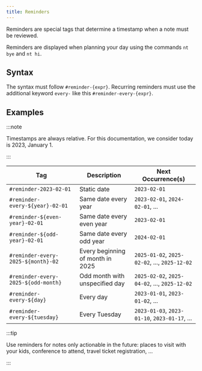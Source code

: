 ```yaml
---
title: Reminders
---
```


Reminders are special tags that determine a timestamp when a note must be reviewed.

Reminders are displayed when planning your day using the commands `nt bye` and `nt hi`.

## Syntax

The syntax must follow `#reminder-{expr}`. Recurring reminders must use the additional keyword `every-` like this `#reminder-every-{expr}`.

## Examples

:::note

Timestamps are always relative. For this documentation, we consider today is 2023, January 1.

:::

| Tag | Description | Next Occurrence(s) |
|---|---|---|
| `#reminder-2023-02-01` | Static date | `2023-02-01` |
| `#reminder-every-${year}-02-01` | Same date every year | `2023-02-01`, `2024-02-01`, ... |
| `#reminder-${even-year}-02-01` | Same date every even year | `2023-02-01` |
| `#reminder-${odd-year}-02-01` | Same date every odd year | `2024-02-01` |
| `#reminder-every-2025-${month}-02` | Every beginning of month in 2025 | `2025-01-02`, `2025-02-02`, ..., `2025-12-02` |
| `#reminder-every-2025-${odd-month}` | Odd month with unspecified day | `2025-02-02`, `2025-04-02`, ..., `2025-12-02` |
| `#reminder-every-${day}` | Every day | `2023-01-01`, `2023-01-02`, ... |
| `#reminder-every-${tuesday}` | Every Tuesday | `2023-01-03`, `2023-01-10`, `2023-01-17`, ... |

:::tip

Use reminders for notes only actionable in the future: places to visit with your kids, conference to attend, travel ticket registration, ...

:::
